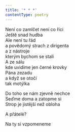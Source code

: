 ```yaml
---
title: '* * *'
contentType: poetry
---
```


<section>

Není co zamlčet není co říci  
Ještě snad hudba  
Ale není tu řád  
a povědomý strach z dirigenta  
a z nástroje  
kterým bychom se stali  
A ze sálu  
kde uvidíme jen černé krovky  
Pána zezadu  
a když se otočí  
tak motýlka

Do toho se nám zjevně nechce  
Seďme doma a zatopme si  
Strop je jistější než obloha

A přátelé?

Na ty si vzpomeneme

</section>

